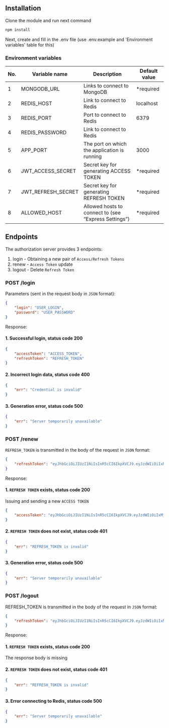 

## Installation

Clone the module and run next command

```bash
npm install 
```
Next, create and fill in the .env file (use .env.example and 'Environment variables' table for this)

### Environment variables

| No. | Variable name | Description | Default value |
| --- | --- | --- | --- |
| 1 | MONGODB_URL | Links to connect to MongoDB | *required |
| 2 | REDIS_HOST | Link to connect to Redis | localhost |
| 3 | REDIS_PORT | Port to connect to Redis | 6379 |
| 4 | REDIS_PASSWORD | Link to connect to Redis | |
| 5 | APP_PORT | The port on which the application is running | 3000 |
| 6 | JWT_ACCESS_SECRET | Secret key for generating ACCESS TOKEN | *required |
| 7 | JWT_REFRESH_SECRET | Secret key for generating REFRESH TOKEN | *required |
| 8 | ALLOWED_HOST | Allowed hosts to connect to (see “Express Settings”) | *required |

## Endpoints

The authorization server provides 3 endpoints:

1. login - Obtaining a new pair of `Access/Refresh Tokens`
2. renew - `Access Token` update
3. logout - Delete `Refresh Token`

### POST /login

Parameters (sent in the request body in `JSON` format):

```JSON
{
    "login": "USER_LOGIN",
    "password": "USER_PASSWORD"
}
```
Response:

#### 1. Successful login, status code 200

```json
{
    "accessToken": "ACCESS_TOKEN",
    "refreshToken": "REFRESH_TOKEN"
}
```

#### 2. Incorrect login data, status code 400

```json
{
    "err": "Credential is invalid"
}
```

#### 3. Generation error, status code 500

```json
{
    "err": "Server temporarily unavailable"
}
```

### POST /renew

`REFRESH_TOKEN` is transmitted in the body of the request in ``JSON`` format:

```json
{
    "refreshToken": "eyJhbGciOiJIUzI1NiIsInR5cCI6IkpXVCJ9.eyJzdWIiOiIxMjM0NTY3ODkwIiwibmFtZSI6IkpvaG4gRG9lIiwiaWF0IjoxNTE2MjM5MDIyfQ.SflKxwRJSMeKKF2QT4fwpMeJf36POk6yJV_adQssw5c"
}
```

Response:

#### 1. `REFRESH TOKEN` exists, status code 200

Issuing and sending a new `ACCESS TOKEN`

```json
{
    "accessToken": "eyJhbGciOiJIUzI1NiIsInR5cCI6IkpXVCJ9.eyJzdWIiOiIxMjM0NTY3ODkwIiwibmFtZSI6IkpvaG4gRG9lIiwiaWF0IjoxNTE2MjM5MDIyfQ.SflKxwRJSMeKKF2QT4fwpMeJf36POk6yJV_adQssw5c"
}
```

#### 2. `REFRESH TOKEN` does not exist, status code 401

```json
{
    "err": "REFRESH_TOKEN is invalid"
}
```

#### 3. Generation error, status code 500
```json
{
    "err": "Server temporarily unavailable"
}
```

### POST /logout

REFRESH_TOKEN is transmitted in the body of the request in `JSON` format:

```json
{
    "refreshToken": "eyJhbGciOiJIUzI1NiIsInR5cCI6IkpXVCJ9.eyJzdWIiOiIxMjM0NTY3ODkwIiwibmFtZSI6IkpvaG4gRG9lIiwiaWF0IjoxNTE2MjM5MDIyfQ.SflKxwRJSMeKKF2QT4fwpMeJf36POk6yJV_adQssw5c"
}
```

Response:

#### 1. `REFRESH TOKEN` exists, status code 200

The response body is missing


#### 2. `REFRESH TOKEN` does not exist, status code 401

```json
{
    "err": "REFRESH_TOKEN is invalid"
}
```

#### 3. Error connecting to Redis, status code 500
```json
{
    "err": "Server temporarily unavailable"
}
```